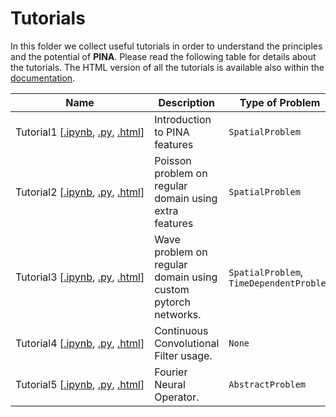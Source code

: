 # Tutorials

In this folder we collect useful tutorials in order to understand the principles and the potential of **PINA**. Please read the following table for details about the tutorials. The HTML version of all the tutorials is available also within the [documentation](http://mathlab.github.io/PINA/).


| Name  | Description   | Type of Problem   |
|-------|---------------|-------------------|
| Tutorial1&#160;[[.ipynb](tutorial1/tutorial.ipynb),&#160;[.py](tutorial1/tutorial.py),&#160;[.html](http://mathlab.github.io/PINA/_rst/tutorial1/tutorial.html)]| Introduction to PINA features | `SpatialProblem` |
| Tutorial2&#160;[[.ipynb](tutorial2/tutorial.ipynb),&#160;[.py](tutorial2/tutorial.py),&#160;[.html](http://mathlab.github.io/PINA/_rst/tutorial2/tutorial.html)]| Poisson problem on regular domain using extra features | `SpatialProblem` |
| Tutorial3&#160;[[.ipynb](tutorial3/tutorial.ipynb),&#160;[.py](tutorial3/tutorial.py),&#160;[.html](http://mathlab.github.io/PINA/_rst/tutorial3/tutorial.html)]| Wave problem on regular domain using custom pytorch networks. | `SpatialProblem`, `TimeDependentProblem` |
| Tutorial4&#160;[[.ipynb](tutorial4/tutorial.ipynb),&#160;[.py](tutorial4/tutorial.py),&#160;[.html](http://mathlab.github.io/PINA/_rst/tutorial4/tutorial.html)]| Continuous Convolutional Filter usage. | `None` |
| Tutorial5&#160;[[.ipynb](tutorial5/tutorial.ipynb),&#160;[.py](tutorial5/tutorial.py),&#160;[.html](http://mathlab.github.io/PINA/_rst/tutorial5/tutorial.html)]| Fourier Neural Operator. | `AbstractProblem` |


